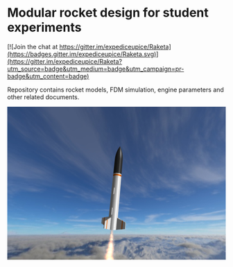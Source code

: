 Modular rocket design for student experiments
============

[![Join the chat at https://gitter.im/expediceupice/Raketa](https://badges.gitter.im/expediceupice/Raketa.svg)](https://gitter.im/expediceupice/Raketa?utm_source=badge&utm_medium=badge&utm_campaign=pr-badge&utm_content=badge)

Repository contains rocket models, FDM simulation, engine parameters and other related documents. 


![3D printable rocket design](Rocket-V1.png)

